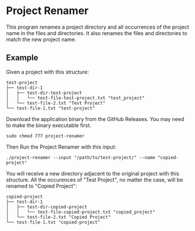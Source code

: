 Project Renamer
===============

This program renames a project directory and all occurrences of the project name in the files
and directories. It also renames the files and directories to match the new project name.

Example
-------

Given a project with this structure:

```
test-project
├── test-dir-1
│   ├── test-dir-test-project
│   │   └── test-file-test-project.txt "test_project"
│   └── test-file-2.txt "Test Project"
└── test-file-1.txt "test-project"
```

Download the application binary from the GitHub Releases. You may need to make the binary executable first.

```
sudo chmod 777 project-renamer
```

Then Run the Project Renamer with this input:

```
./project-renamer --input "/path/to/test-project/" --name "copied-project"
```

You will receive a new directory adjacent to the original project with this structure. All the occurences of "Test Project", no matter the case, will be renamed to "Copied Project":

```
copied-project
├── test-dir-1
│   ├── test-dir-copied-project
│   │   └── test-file-copied-project.txt "copied_project"
│   └── test-file-2.txt "Copied Project"
└── test-file-1.txt "copied-project"
```
